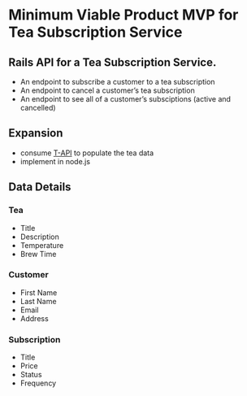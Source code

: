 # Minimum Viable Product MVP for Tea Subscription Service
## Rails API for a Tea Subscription Service.
- An endpoint to subscribe a customer to a tea subscription
- An endpoint to cancel a customer’s tea subscription
- An endpoint to see all of a customer’s subsciptions (active and cancelled)

## Expansion
- consume [T-API](https://tea-api-vic-lo.herokuapp.com/) to populate the tea data
- implement in node.js

## Data Details
### Tea
- Title
- Description
- Temperature
- Brew Time

### Customer
- First Name
- Last Name
- Email
- Address

### Subscription
- Title
- Price
- Status
- Frequency
